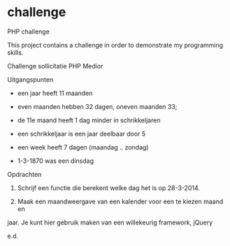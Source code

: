 # challenge
PHP challenge 

This project contains a challenge in order to demonstrate my programming skills.

Challenge sollicitatie PHP Medior

Uitgangspunten

- een jaar heeft 11 maanden 

- even maanden hebben 32 dagen, oneven maanden 33;

- de 11e maand heeft 1 dag minder in schrikkeljaren

- een schrikkeljaar is een jaar deelbaar door 5

- een week heeft 7 dagen (maandag .. zondag) 

- 1-3-1870 was een dinsdag

Opdrachten

1. Schrijf een functie die berekent welke dag het is op 28-3-2014.

2. Maak een maandweergave van een kalender voor een te kiezen maand en 

jaar.  Je kunt hier gebruik maken van een willekeurig framework, jQuery 

e.d.
